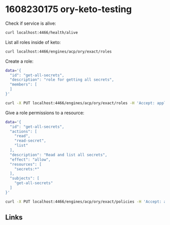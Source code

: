 # 1608230175 ory-keto-testing

Check if service is alive:
```bash
curl localhost:4466/health/alive
```

List all roles inside of keto:
```bash
curl localhost:4466/engines/acp/ory/exact/roles
```


Create a role:
```bash
data='{
  "id": "get-all-secrets",
  "description": "role for getting all secrets",
  "members": [
  ]
}'

curl -X PUT localhost:4466/engines/acp/ory/exact/roles -H 'Accept: application/json' -H 'Content-Type: application/json' --data "$data"
```

Give a role permissions to a resource:
```bash
data='{
  "id": "get-all-secrets",
  "actions": [
    "read",
    "read-secret",
    "list"
  ],
  "description": "Read and list all secrets",
  "effect": "allow",
  "resources": [
    "secrets:*"
  ],
  "subjects": [
    "get-all-secrets"
  ]
}'

curl -X PUT localhost:4466/engines/acp/ory/exact/policies -H 'Accept: application/json' -H 'Content-Type: application/json' --data "$data"
```


## Links
